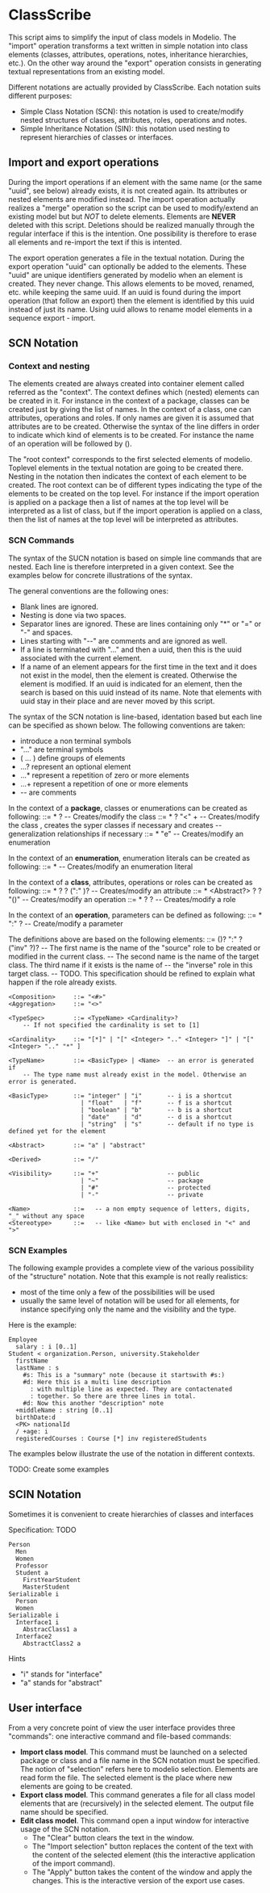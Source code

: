 ClassScribe
===========
This script aims to simplify the input of class models in Modelio. The "import" operation transforms a text written in simple notation into class elements (classes, attributes, operations, notes, inheritance hierarchies, etc.). On the other way around the "export" operation consists in generating textual representations from an existing model. 

Different notations are actually provided by ClassScribe. Each notation suits different purposes:
* Simple Class Notation (SCN): this notation is used to create/modify nested structures of classes, attributes, roles, operations and notes.
* Simple Inheritance Notation (SIN): this notation used nesting to represent hierarchies of classes or interfaces.

Import and export operations
----------------------------
During the import operations if an element with the same name (or the same "uuid", see below) already exists, it is not created again. Its attributes or nested elements are modified instead. The import operation actually realizes a "merge" operation so the script can be used to modify/extend an existing model but but *NOT* to delete elements. Elements are **NEVER** deleted with this script. Deletions should be realized manually through the regular interface if this is the intention. One possibility is therefore to erase all elements and re-import the text if this is intented. 

The export operation generates a file in the textual notation. During the export operation "uuid" can optionally be added to the elements. These "uuid" are unique identifiers generated by modelio when an element is created. They never change. This allows elements to be moved, renamed, etc. while keeping the same uuid. If an uuid is found during the import operation (that follow an export) then the element is identified by this uuid instead of just its name. Using uuid allows to rename model elements in a sequence export - import.     


SCN Notation
------------

### Context and nesting 
The elements created are always created into container element called referred as the "context". The context defines which (nested) elements can be created in it. For instance in the context of a package, classes can be created just by giving the list of names. In the context of a class, one can attributes, operations and roles. If only names are given it is assumed that attributes are to be created. Otherwise the syntax of the line differs in order to indicate which kind of elements is to be created. For instance the name of an operation will be followed by ().

The "root context" corresponds to the first selected elements of modelio. Toplevel elements in the textual notation are going to be created there. Nesting in the notation then indicates the context of each element to be created. The root context can be of different types indicating the type of the elements to be created on the top level. For instance if the import operation is applied on a package then a list of names at the top level will be interpreted as a list of class, but if the import operation is applied on a class, then the list of names at the top level will be interpreted as attributes. 

### SCN Commands
The syntax of the SUCN notation is based on simple line commands that are nested. Each line is therefore interpreted in a given context. See the examples below for concrete illustrations of the syntax. 

The general conventions are the following ones:
* Blank lines are ignored.
* Nesting is done via two spaces.
* Separator lines are ignored. These are lines containing only "*" or "=" or "-" and spaces. 
* Lines starting with "--" are comments and are ignored as well.
* If a line is terminated with "..." and then a uuid, then this is the uuid associated with the current element.
* If a name of an element appears for the first time in the text and it does not exist in the model, then the element is created. Otherwise the element is modified. If an uuid is indicated for an element, then the search is based on this uuid instead of its name. Note that elements with uuid stay in their place and are never moved by this script.

The syntax of the SCN notation is line-based, identation based but each line can be specified as shown below. The following conventions are taken:
* <X> introduce a non terminal symbols
* "..." are terminal symbols
* ( ... ) define groups of elements
* ...? represent an optional element
* ...* represent a repetition of zero or more elements
* ...+ represent a repetition of one or more elements
* -- are comments

In the context of a **package**, classes or enumerations can be created as following:
    <DefineClass>           ::= <Stereotype>* <Abstract>? <Name>
        -- Creates/modify the class <Name>
    <DefineInheritingClass> ::= <Stereotype>* <Abstract>? <Name> "<" <Name>+
        -- Creates/modify the class <Name>, creates the syper classes if necessary and creates
        -- generalization relationships if necessary
    <DefineEnumeration>     ::= <Stereotype>* "e" <Name>
        -- Creates/modify an enumeration

In the context of an **enumeration**, enumeration literals can be created as following:
    <DefineEnumerationLiteral> ::= <Stereotype>* <Name>
        -- Creates/modify an enumeration literal

In the context of a **class**, attributes, operations or roles can be created as following:
    <DefineAttribute> ::= <Stereotype>* <Derived>? <Visibility>? <Name> (":" <TypeSpec>)?
        -- Creates/modify an attribute
    <DefineOperation> ::= <Stereotype>* <Abstract?> <Derived>? <Visibility>? <Name> "()"
        -- Creates/modify an operation
    <DefineRole>      ::= <Stereotype>* <Derived>? <Visibility>? <RoleSpec>
        -- Creates/modify a role

In the context of an **operation**, parameters can be defined as following:
    <DefineParameter> ::= <Stereotype>* <Name> ":" <ParameterType>?
        -- Create/modify a parameter
    
The definitions above are based on the following elements:
    <RoleSpec>        ::= (<RoleKind>)? <Name> ":" <Name> <Cardinality>? ("inv" <Name> <Cardinality>?)? 
        -- The first name is the name of the "source" role to be created or modified in the current class.
        -- The second name is the name of the target class. The third name if it exists is the name of
        -- the "inverse" role in this target class. 
        -- TODO. This specification should be refined to explain what happen if the role already exists.
        
    <Composition>     ::= "<#>"
    <Aggregation>     ::= "<>"
    
    <TypeSpec>        ::= <TypeName> <Cardinality>?
        -- If not specified the cardinality is set to [1]
        
    <Cardinality>     ::= "[*]" | "[" <Integer> ".." <Integer> "]" | "[" <Integer> ".." "*" ]
    
    <TypeName>        ::= <BasicType> | <Name>  -- an error is generated if 
        -- The type name must already exist in the model. Otherwise an error is generated.

    <BasicType>       ::= "integer" | "i"       -- i is a shortcut
                        | "float"   | "f"       -- f is a shortcut
                        | "boolean" | "b"       -- b is a shortcut
                        | "date"    | "d"       -- d is a shortcut
                        | "string"  | "s"       -- default if no type is defined yet for the element
    
    <Abstract>        ::= "a" | "abstract"
    
    <Derived>         ::= "/"
    
    <Visibility>      ::= "+"                   -- public
                        | "~"                   -- package
                        | "#"                   -- protected
                        | "-"                   -- private 
    
    <Name>            ::=   -- a non empty sequence of letters, digits, "_" without any space
    <Stereotype>      ::=   -- like <Name> but with enclosed in "<" and ">"
                                           

### SCN Examples
The following example provides a complete view of the various possibility of the "structure" notation. Note that this example is not really realistics:
* most of the time only a few of the possibilities will be used
* usually the same level of notation will be used for all elements, for instance specifying only the name and the visibility and the type.

Here is the example:

    Employee
      salary : i [0..1]   
    Student < organization.Person, university.Stakeholder
      firstName      
      lastName : s
        #s: This is a "summary" note (because it startswith #s:) 
        #d: Here this is a multi line description
          : with multiple line as expected. They are contactenated 
          : together. So there are three lines in total.
        #d: Now this another "description" note
      +middleName : string [0..1]
      birthDate:d
      <PK> nationalId
      / +age: i
      registeredCourses : Course [*] inv registeredStudents


The examples below illustrate the use of the notation in different contexts.

TODO: Create some examples

      
      
      
SCIN Notation
-------------
Sometimes it is convenient to create hierarchies of classes and interfaces

Specification: TODO

    Person
      Men
      Women
      Professor
      Student a
        FirstYearStudent
        MasterStudent
    Serializable i
      Person
      Women
    Serializable i
      Interface1 i
        AbstracClass1 a
      Interface2
        AbstractClass2 a
        
Hints
* "i" stands for "interface"
* "a" stands for "abstract"
    
User interface
--------------
From a very concrete point of view the user interface provides three "commands": one interactive command and file-based commands:

* **Import class model**. This command must be launched on a selected package or class and a file name in the SCN notation must be specified. The notion of "selection" refers here to modelio selection. Elements are read form the file. The selected element is the place where new elements are going to be created. 
* **Export class model**. This command generates a file for all class model elements that are (recursively) in the selected element. The output file name should be specified.
* **Edit class model**. This command open a input window for interactive usage of the SCN notation. 
  * The "Clear" button clears the text in the window. 
  * The "Import selection" button replaces the content of the text with the content of the selected element (this the interactive application of the import command). 
  * The "Apply" button takes the content of the window and apply the changes. This is the interactive version of the export use cases.    